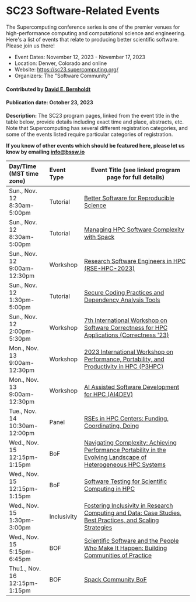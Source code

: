 # SC23 Software-Related Events

The Supercomputing conference series is one of the premier venues for high-performance computing and computational science and engineering.  Here's a list of events that relate to producing better scientific software.  Please join us there!

- Event Dates: November 12, 2023 - November 17, 2023
- Location: Denver, Colorado and online
- Website: https://sc23.supercomputing.org/
- Organizers: The "Software Community"

#### Contributed by [David E. Bernholdt](https://github.com/bernhold "David E. Bernholdt GitHub profile")

#### Publication date: October 23, 2023

**Description:** The SC23 program pages, linked from the event title in the table below, provide details including exact time and place, abstracts, etc.  Note that Supercomputing has several different registration categories, and some of the events listed require particular categories of registration.

**If you know of other events which should be featured here, please let us know by emailing info@bssw.io**

Day/Time<br>(MST time zone) | Event Type | Event Title (see linked program page for full details)
:---     |    :------ |--------------------------------------------------------
Sun., Nov. 12<br>8:30am-5:00pm | Tutorial | [Better Software for Reproducible Science](https://sc23.supercomputing.org/?post_type=page&p=3479&id=tut147&sess=sess225)
Sun., Nov. 12<br>8:30am-5:00pm| Tutorial | [Managing HPC Software Complexity with Spack](https://sc23.supercomputing.org/?post_type=page&p=3479&id=tut162&sess=sess226)
Sun., Nov. 12<br>9:00am-12:30pm | Workshop | [Research Software Engineers in HPC (RSE-HPC-2023)](https://sc23.supercomputing.org/?post_type=page&p=3480&sess=sess418)
Sun., Nov. 12<br>1:30pm-5:00pm | Tutorial | [Secure Coding Practices and Dependency Analysis Tools](https://sc23.supercomputing.org/?post_type=page&p=3479&id=tut105&sess=sess215)
Sun., Nov. 12<br>2:00pm-5:30pm | Workshop | [7th International Workshop on Software Correctness for HPC Applications (Correctness '23)](https://sc23.supercomputing.org/?post_type=page&p=3479&id=wksp120&sess=sess119)
Mon., Nov. 13<br>9:00am-12:30pm | Workshop | [2023 International Workshop on Performance, Portability, and Productivity in HPC (P3HPC)](https://sc23.supercomputing.org/?post_type=page&p=3480&sess=sess441)
Mon., Nov. 13<br>9:00am-12:30pm | Workshop | [AI Assisted Software Development for HPC (AI4DEV)](https://sc23.supercomputing.org/?post_type=page&p=3480&sess=sess443)
Tue., Nov. 14<br>10:30am-12:00pm | Panel | [RSEs in HPC Centers: Funding, Coordinating, Doing](https://sc23.supercomputing.org/?post_type=page&p=3479&id=pan101&sess=sess186)
Wed., Nov. 15<br>12:15pm-1:15pm | BoF | [Navigating Complexity: Achieving Performance Portability in the Evolving Landscape of Heterogeneous HPC Systems](https://sc23.supercomputing.org/?post_type=page&p=3479&id=bof170&sess=sess345)
Wed., Nov. 15<br>12:15pm-1:15pm | BoF | [Software Testing for Scientific Computing in HPC](https://sc23.supercomputing.org/?post_type=page&p=3479&id=bof189&sess=sess383)
Wed., Nov. 15<br>1:30pm-3:00pm | Inclusivity | [Fostering Inclusivity in Research Computing and Data: Case Studies, Best Practices, and Scaling Strategies](https://sc23.supercomputing.org/presentation/?id=misc292&sess=sess486)
Wed., Nov. 15<br>5:15pm-6:45pm | BOF | [Scientific Software and the People Who Make It Happen: Building Communities of Practice](https://sc23.supercomputing.org/?post_type=page&p=3479&id=bof177&sess=sess375)
Thu1., Nov. 16<br>12:15pm-1:15pm | BOF | [Spack Community BoF](https://sc23.supercomputing.org/?post_type=page&p=3479&id=bof196&sess=sess346)

<!---
Publish: yes
Topics: conferences and workshops
Tags: conference
--->
